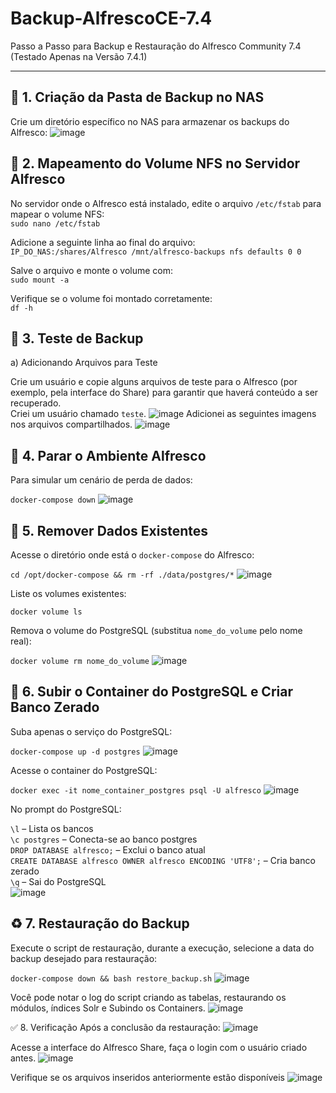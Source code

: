 # Backup-AlfrescoCE-7.4

Passo a Passo para Backup e Restauração do Alfresco Community 7.4  
(Testado Apenas na Versão 7.4.1)

---

## 📁 1. Criação da Pasta de Backup no NAS

Crie um diretório específico no NAS para armazenar os backups do Alfresco:
![image](https://github.com/user-attachments/assets/c5385303-d6c9-405a-843f-a25e046b09bc)

## 🔗 2. Mapeamento do Volume NFS no Servidor Alfresco

No servidor onde o Alfresco está instalado, edite o arquivo `/etc/fstab` para mapear o volume NFS:  
`sudo nano /etc/fstab`

Adicione a seguinte linha ao final do arquivo:  
`IP_DO_NAS:/shares/Alfresco /mnt/alfresco-backups nfs defaults 0 0`

Salve o arquivo e monte o volume com:  
`sudo mount -a`

Verifique se o volume foi montado corretamente:  
`df -h`

## 🧪 3. Teste de Backup

a) Adicionando Arquivos para Teste

Crie um usuário e copie alguns arquivos de teste para o Alfresco (por exemplo, pela interface do Share) para garantir que haverá conteúdo a ser recuperado.  
Criei um usuário chamado `teste`.
![image](https://github.com/user-attachments/assets/2ce906db-306d-4589-86af-0e5c341f05d3)
Adicionei as seguintes imagens nos arquivos compartilhados.
![image](https://github.com/user-attachments/assets/e97a4192-f56e-4bee-8756-148cccc892c8)

## 🛑 4. Parar o Ambiente Alfresco

Para simular um cenário de perda de dados:

`docker-compose down`
![image](https://github.com/user-attachments/assets/936ea00c-0463-4c0f-868e-97460c0bbea2)


## 🧹 5. Remover Dados Existentes

Acesse o diretório onde está o `docker-compose` do Alfresco:

`cd /opt/docker-compose && rm -rf ./data/postgres/*`
![image](https://github.com/user-attachments/assets/89fc3de7-82f4-4eac-aeed-b4c5e0e113d6)

Liste os volumes existentes:

`docker volume ls`

Remova o volume do PostgreSQL (substitua `nome_do_volume` pelo nome real):

`docker volume rm nome_do_volume`
![image](https://github.com/user-attachments/assets/1ddf8d40-dc8a-47f6-b91a-037477d6c744)


## 🐘 6. Subir o Container do PostgreSQL e Criar Banco Zerado

Suba apenas o serviço do PostgreSQL:

`docker-compose up -d postgres`
![image](https://github.com/user-attachments/assets/8c673301-1863-43ec-a425-c0def969373b)

Acesse o container do PostgreSQL:

`docker exec -it nome_container_postgres psql -U alfresco`
![image](https://github.com/user-attachments/assets/146bc9c6-3c8e-4dbf-8939-92da4781d653)

No prompt do PostgreSQL:

`\l`                      – Lista os bancos  
`\c postgres`             – Conecta-se ao banco postgres  
`DROP DATABASE alfresco;` – Exclui o banco atual  
`CREATE DATABASE alfresco OWNER alfresco ENCODING 'UTF8';` – Cria banco zerado  
`\q`                      – Sai do PostgreSQL  
![image](https://github.com/user-attachments/assets/455a8300-7020-4e30-8930-50c9e04e24e5)


## ♻️ 7. Restauração do Backup

Execute o script de restauração, durante a execução, selecione a data do backup desejado para restauração:

`docker-compose down && bash restore_backup.sh`
![image](https://github.com/user-attachments/assets/03a9de50-bca0-42d3-b050-190b0d923d53)

Você pode notar o log do script criando as tabelas, restaurando os módulos, índices Solr e Subindo os Containers.
![image](https://github.com/user-attachments/assets/8c8d8889-b7aa-477a-9ef2-52a738afeb16)


✅ 8. Verificação
Após a conclusão da restauração:
![image](https://github.com/user-attachments/assets/be1ca147-eff2-4dac-b959-3c05a6fe150c)

Acesse a interface do Alfresco Share, faça o login com o usuário criado antes.
![image](https://github.com/user-attachments/assets/53ee75fb-24bb-4ba2-a52c-df9a0075b3f4)

Verifique se os arquivos inseridos anteriormente estão disponíveis
![image](https://github.com/user-attachments/assets/44d7b67a-2f70-4978-b6b1-d1ad72fced12)
















